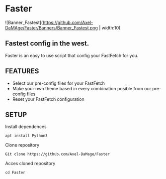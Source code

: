 # Faster
 ![Banner_Fastest](https://github.com/Axel-DaMAge/Faster/Banners/Banner_Fastest.png | width:10)
 <H2> Fastest config in the west. </H2>
Faster is an easy to use script that config your FastFetch for you.
<H2> FEATURES </H2> 

* Select our pre-config files for your FastFetch 
* Make your own theme based in every combination posible from our pre-config files
* Reset your FastFetch configuration

<H2> SETUP </H2>

Install dependences
```
apt install Python3
```
Clone repository
```
Git clone https://github.com/Axel-DaMage/Faster
```
Acces cloned repository
```
cd Faster
```
